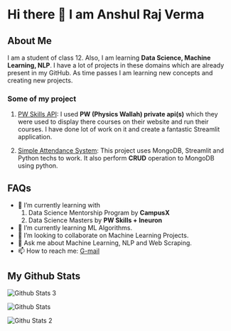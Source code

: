 # Hi there 👋 I am Anshul Raj Verma

## About Me

I am a student of class 12. Also, I am learning **Data Science, Machine Learning, NLP**. I have a lot of projects in these domains which are already present in my GitHub. As time passes I am learning new concepts and creating new projects.

### Some of my project

1. [PW Skills API](https://github.com/arv-anshul/pw-api): I used **PW (Physics Wallah) private api(s)** which they were used to display there courses on their website and run their courses. I have done lot of work on it and create a fantastic Streamlit application.

2. [Simple Attendance System](https://github.com/arv-anshul/attendaadnce-system): This project uses MongoDB, Streamlit and Python techs to work. It also perform **CRUD** operation to MongoDB using python.

## FAQs

- 🔭 I’m currently learning with
   1. Data Science Mentorship Program by **CampusX**
   2. Data Science Masters by **PW Skills + Ineuron**
- 🌱 I’m currently learning ML Algorithms.
- 👯 I’m looking to collaborate on Machine Learning Projects.
- 💬 Ask me about Machine Learning, NLP and Web Scraping.
- 📫 How to reach me: [G-mail](mailto:arv.anshul.1864@gmail.com)

## My Github Stats

![Github Stats 3](https://github-readme-stats.vercel.app/api?username=arv-anshul)

![Github Stats](https://github-readme-streak-stats.herokuapp.com/?user=arv-anshul)

![Githu Stats 2](https://github-readme-stats.vercel.app/api/top-langs/?username=arv-anshul)
